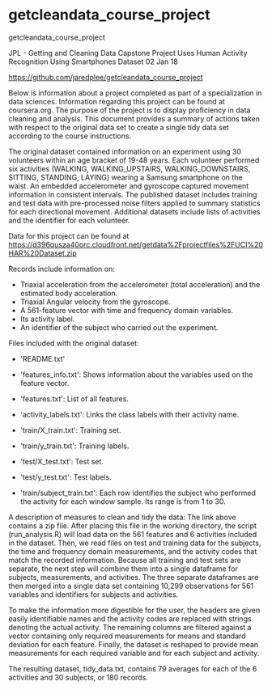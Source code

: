 # getcleandata_course_project
getcleandata_course_project

JPL - Getting and Cleaning Data Capstone Project
Uses Human Activity Recognition Using Smartphones Dataset
02 Jan 18

https://github.com/jaredplee/getcleandata_course_project

Below is information about a project completed as part of a specialization in data sciences. Information regarding this project can be found at coursera.org. The purpose of the project is to display proficiency in data cleaning and analysis. This document provides a summary of actions taken with respect to the original data set to create a single tidy data set according to the course instructions.

The original dataset contained information on an experiment using 30 volunteers within an age bracket of 19-48 years. Each volunteer performed six activities (WALKING, WALKING_UPSTAIRS, WALKING_DOWNSTAIRS, SITTING, STANDING, LAYING) wearing a Samsung smartphone on the waist. An embedded accelerometer and gyroscope captured movement information in consistent intervals. The published dataset includes training and test data with pre-processed noise filters applied to summary statistics for each directional movement. Additional datasets include lists of activities and the identifier for each volunteer.

Data for this project can be found at https://d396qusza40orc.cloudfront.net/getdata%2Fprojectfiles%2FUCI%20HAR%20Dataset.zip


Records include information on:
- Triaxial acceleration from the accelerometer (total acceleration) and the estimated body acceleration.
- Triaxial Angular velocity from the gyroscope. 
- A 561-feature vector with time and frequency domain variables. 
- Its activity label. 
- An identifier of the subject who carried out the experiment.

Files included with the original dataset:
- 'README.txt'

- 'features_info.txt': Shows information about the variables used on the feature vector.

- 'features.txt': List of all features.

- 'activity_labels.txt': Links the class labels with their activity name.

- 'train/X_train.txt': Training set.

- 'train/y_train.txt': Training labels.

- 'test/X_test.txt': Test set.

- 'test/y_test.txt': Test labels.

- 'train/subject_train.txt': Each row identifies the subject who performed the activity for each window sample. Its range is from 1 to 30. 

A description of measures to clean and tidy the data:
The link above contains a zip file. After placing this file in the working directory, the script (run_analysis.R) will load data on the 561 features and 6 activities included in the dataset. Then, we read files on test and training data for the subjects, the time and frequency domain measurements, and the activity codes that match the recorded information. Because all training and test sets are separate, the next step will combine them into a single dataframe for subjects, measurements, and activities. The three separate dataframes are then merged into a single data set containing 10,299 observations for 561 variables and identifiers for subjects and activities.

To make the information more digestible for the user, the headers are given easily identifiable names and the activity codes are replaced with strings denoting the actual activity. The remaining columns are filtered against a vector containing only required measurements for means and standard deviation for each feature. Finally, the dataset is reshaped to provide mean measurements for each required variable and for each subject and activity.

The resulting dataset, tidy_data.txt, contains 79 averages for each of the 6 activities and 30 subjects, or 180 records.
